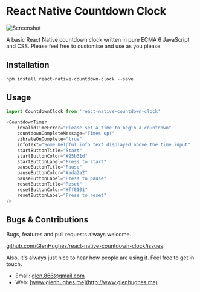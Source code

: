 # React Native Countdown Clock

![Screenshot](http://glenhughes.me/projects/react-native-countdown-clock/countdown-timer.png)

A basic React Native countdown clock written in pure ECMA 6 JavaScript and CSS. Please feel free to customise and use as you please.

## Installation

```
npm install react-native-countdown-clock --save
```

## Usage
```javascript
import CountdownClock from 'react-native-countdown-clock'
```


```javascript
<CountdownTimer 
    invalidTimeError="Please set a time to begin a countdown"
    countdownCompleteMessage="Times up!"
    vibrateOnComplete="true"
    infoText="Some helpful info text displayed above the time input"
    startButtonTitle="Start"
    startButtonColor="#25b31d"
    startButtonLabel="Press to start"
    pauseButtonTitle="Pause"
    pauseButtonColor="#ada2a2"
    pauseButtonLabel="Press to pause"
    resetButtonTitle="Reset"
    resetButtonColor="#ff0101"
    resetButtonLabel="Press to reset"
/>
```

## Bugs & Contributions

Bugs, features and pull requests always welcome.

[github.com/GlenHughes/react-native-countdown-clock/issues](https://github.com/GlenHughes/react-native-countdown-clock/issues)

Also, it's always just nice to hear how people are using it. Feel free to get in touch.

* Email: [glen.866@gmail.com](mailto:glen.866@gmail.com)
* Web: [www.glenhughes.me](http://www.glenhughes.me)
